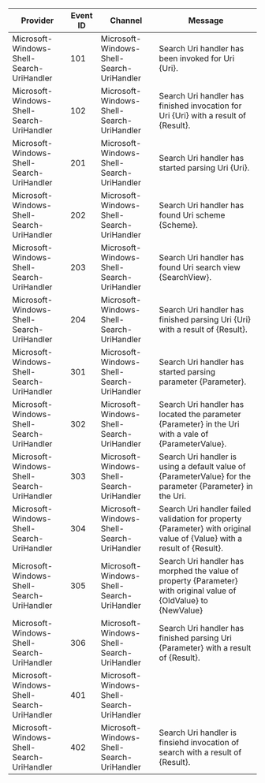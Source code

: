 Provider                                   |  Event ID  |  Channel                                    |  Message
-------------------------------------------|------------|---------------------------------------------|-------------------------------------------------------------------------------------------------------------------------
Microsoft-Windows-Shell-Search-UriHandler  |  101       |  Microsoft-Windows-Shell-Search-UriHandler  |  Search Uri handler has been invoked for Uri {Uri}.
Microsoft-Windows-Shell-Search-UriHandler  |  102       |  Microsoft-Windows-Shell-Search-UriHandler  |  Search Uri handler has finished invocation for Uri {Uri} with a result of {Result}.
Microsoft-Windows-Shell-Search-UriHandler  |  201       |  Microsoft-Windows-Shell-Search-UriHandler  |  Search Uri handler has started parsing Uri {Uri}.
Microsoft-Windows-Shell-Search-UriHandler  |  202       |  Microsoft-Windows-Shell-Search-UriHandler  |  Search Uri handler has found Uri scheme {Scheme}.
Microsoft-Windows-Shell-Search-UriHandler  |  203       |  Microsoft-Windows-Shell-Search-UriHandler  |  Search Uri handler has found Uri search view {SearchView}.
Microsoft-Windows-Shell-Search-UriHandler  |  204       |  Microsoft-Windows-Shell-Search-UriHandler  |  Search Uri handler has finished parsing Uri {Uri} with a result of {Result}.
Microsoft-Windows-Shell-Search-UriHandler  |  301       |  Microsoft-Windows-Shell-Search-UriHandler  |  Search Uri handler has started parsing parameter {Parameter}.
Microsoft-Windows-Shell-Search-UriHandler  |  302       |  Microsoft-Windows-Shell-Search-UriHandler  |  Search Uri handler has located the parameter {Parameter} in the Uri with a vale of {ParameterValue}.
Microsoft-Windows-Shell-Search-UriHandler  |  303       |  Microsoft-Windows-Shell-Search-UriHandler  |  Search Uri handler is using a default value of {ParameterValue} for the parameter {Parameter} in the Uri.
Microsoft-Windows-Shell-Search-UriHandler  |  304       |  Microsoft-Windows-Shell-Search-UriHandler  |  Search Uri handler failed validation for property {Parameter} with original value of {Value} with a result of {Result}.
Microsoft-Windows-Shell-Search-UriHandler  |  305       |  Microsoft-Windows-Shell-Search-UriHandler  |  Search Uri handler has morphed the value of property {Parameter} with original value of {OldValue} to {NewValue}
Microsoft-Windows-Shell-Search-UriHandler  |  306       |  Microsoft-Windows-Shell-Search-UriHandler  |  Search Uri handler has finished parsing Uri {Parameter} with a result of {Result}.
Microsoft-Windows-Shell-Search-UriHandler  |  401       |  Microsoft-Windows-Shell-Search-UriHandler  |
Microsoft-Windows-Shell-Search-UriHandler  |  402       |  Microsoft-Windows-Shell-Search-UriHandler  |  Search Uri handler is finsiehd invocation of search with a result of {Result}.